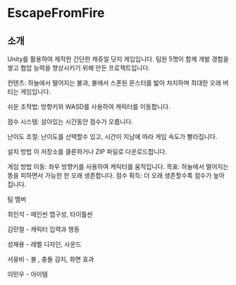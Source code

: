 # EscapeFromFire
 
소개
---
Unity를 활용하여 제작한 간단한 캐쥬얼 닷지 게임입니다. 팀원 5명이 함께 개발 경험을 쌓고 협업 능력을 향상시키기 위해 만든 프로젝트입니다.

컨텐츠: 하늘에서 떨어지는 불과, 불에서 스폰된 몬스터를 밟아 처치하며 최대한 오래 버티는 게임입니다.

쉬운 조작법: 방향키와 WASD를 사용하여 캐릭터를 이동합니다.

점수 시스템: 살아있는 시간동안 점수가 오릅니다.

난이도 조절: 난이도를 선택할수 있고, 시간이 지남에 따라 게임 속도가 빨라집니다.


설치 방법
이 저장소를 클론하거나 ZIP 파일로 다운로드합니다.


게임 방법
이동: 좌우 방향키를 사용하여 캐릭터를 움직입니다.
목표: 하늘에서 떨어지는 똥을 피하면서 가능한 한 오래 생존합니다.
점수 획득: 더 오래 생존할수록 점수가 높아집니다.


팀 멤버


최인석 - 메인씬 맵구성, 타이틀씬


김민철 - 캐릭터 입력과 행동


성재용 - 레벨 디자인, 사운드


서웅비 - 불 , 충돌 감지, 화면 효과


이민우 - 아이템
